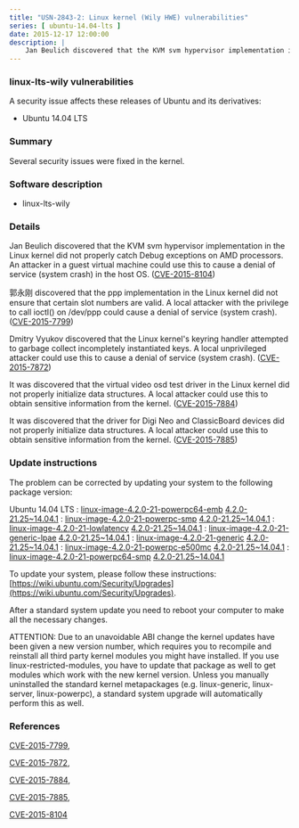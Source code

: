```yaml
---
title: "USN-2843-2: Linux kernel (Wily HWE) vulnerabilities"
series: [ ubuntu-14.04-lts ]
date: 2015-12-17 12:00:00
description: |
    Jan Beulich discovered that the KVM svm hypervisor implementation in the Linux kernel did not properly catch Debug exceptions on AMD processors. An attacker in a guest virtual machine could use this to cause a denial of service (system crash) in the host OS. ([CVE-2015-8104](http://people.ubuntu.com/~ubuntu-security/cve/CVE-2015-8104))
--- 
```

 
### linux-lts-wily vulnerabilities

A security issue affects these releases of Ubuntu and its derivatives:

* Ubuntu 14.04 LTS

### Summary

Several security issues were fixed in the kernel. 

### Software description

* linux-lts-wily 

### Details

Jan Beulich discovered that the KVM svm hypervisor implementation in the Linux kernel did not properly catch Debug exceptions on AMD processors. An attacker in a guest virtual machine could use this to cause a denial of service (system crash) in the host OS. ([CVE-2015-8104](http://people.ubuntu.com/~ubuntu-security/cve/CVE-2015-8104))

郭永刚 discovered that the ppp implementation in the Linux kernel did not ensure that certain slot numbers are valid. A local attacker with the privilege to call ioctl() on /dev/ppp could cause a denial of service (system crash). ([CVE-2015-7799](http://people.ubuntu.com/~ubuntu-security/cve/CVE-2015-7799))

Dmitry Vyukov discovered that the Linux kernel&#39;s keyring handler attempted to garbage collect incompletely instantiated keys. A local unprivileged attacker could use this to cause a denial of service (system crash). ([CVE-2015-7872](http://people.ubuntu.com/~ubuntu-security/cve/CVE-2015-7872))

It was discovered that the virtual video osd test driver in the Linux kernel did not properly initialize data structures. A local attacker could use this to obtain sensitive information from the kernel. ([CVE-2015-7884](http://people.ubuntu.com/~ubuntu-security/cve/CVE-2015-7884))

It was discovered that the driver for Digi Neo and ClassicBoard devices did not properly initialize data structures. A local attacker could use this to obtain sensitive information from the kernel. ([CVE-2015-7885](http://people.ubuntu.com/~ubuntu-security/cve/CVE-2015-7885)) 

### Update instructions

The problem can be corrected by updating your system to the following package version:

Ubuntu 14.04 LTS
 : [linux-image-4.2.0-21-powerpc64-emb](https://launchpad.net/ubuntu/+source/linux-lts-wily) <span> [4.2.0-21.25~14.04.1](https://launchpad.net/ubuntu/+source/linux-lts-wily/4.2.0-21.25~14.04.1) </span> 
 : [linux-image-4.2.0-21-powerpc-smp](https://launchpad.net/ubuntu/+source/linux-lts-wily) <span> [4.2.0-21.25~14.04.1](https://launchpad.net/ubuntu/+source/linux-lts-wily/4.2.0-21.25~14.04.1) </span> 
 : [linux-image-4.2.0-21-lowlatency](https://launchpad.net/ubuntu/+source/linux-lts-wily) <span> [4.2.0-21.25~14.04.1](https://launchpad.net/ubuntu/+source/linux-lts-wily/4.2.0-21.25~14.04.1) </span> 
 : [linux-image-4.2.0-21-generic-lpae](https://launchpad.net/ubuntu/+source/linux-lts-wily) <span> [4.2.0-21.25~14.04.1](https://launchpad.net/ubuntu/+source/linux-lts-wily/4.2.0-21.25~14.04.1) </span> 
 : [linux-image-4.2.0-21-generic](https://launchpad.net/ubuntu/+source/linux-lts-wily) <span> [4.2.0-21.25~14.04.1](https://launchpad.net/ubuntu/+source/linux-lts-wily/4.2.0-21.25~14.04.1) </span> 
 : [linux-image-4.2.0-21-powerpc-e500mc](https://launchpad.net/ubuntu/+source/linux-lts-wily) <span> [4.2.0-21.25~14.04.1](https://launchpad.net/ubuntu/+source/linux-lts-wily/4.2.0-21.25~14.04.1) </span> 
 : [linux-image-4.2.0-21-powerpc64-smp](https://launchpad.net/ubuntu/+source/linux-lts-wily) <span> [4.2.0-21.25~14.04.1](https://launchpad.net/ubuntu/+source/linux-lts-wily/4.2.0-21.25~14.04.1) </span> 

To update your system, please follow these instructions: [https://wiki.ubuntu.com/Security/Upgrades](https://wiki.ubuntu.com/Security/Upgrades).

After a standard system update you need to reboot your computer to make all the necessary changes.

ATTENTION: Due to an unavoidable ABI change the kernel updates have been given a new version number, which requires you to recompile and reinstall all third party kernel modules you might have installed. If you use linux-restricted-modules, you have to update that package as well to get modules which work with the new kernel version. Unless you manually uninstalled the standard kernel metapackages (e.g. linux-generic, linux-server, linux-powerpc), a standard system upgrade will automatically perform this as well. 

### References

 [CVE-2015-7799](http://people.ubuntu.com/~ubuntu-security/cve/CVE-2015-7799), 

 [CVE-2015-7872](http://people.ubuntu.com/~ubuntu-security/cve/CVE-2015-7872), 

 [CVE-2015-7884](http://people.ubuntu.com/~ubuntu-security/cve/CVE-2015-7884), 

 [CVE-2015-7885](http://people.ubuntu.com/~ubuntu-security/cve/CVE-2015-7885), 

 [CVE-2015-8104](http://people.ubuntu.com/~ubuntu-security/cve/CVE-2015-8104)
 
